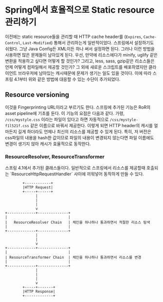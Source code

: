# Spring에서 효율적으로 Static resource 관리하기

이전에는 static resource들을 관리할 때 HTTP cache header를 \(`Expires`, `Cache-Control`, `Last-Modified`\) 통해서 관리하는게 일반적이었다. 스프링에서 설정하기도 쉬웠다. 그냥 Java Config든 XML이든 하나 써서 설정하면 된다. 그러나 이런 방법을 사용하면 많은 문제들이 남아있게 된다. 우선, 만약에 리소스에다가 minify, uglify 같은 변환을 적용하고 싶다면 어떻게 할 것인가? 그리고, less, sass, gzip같은 리소스들은 언제 어떻게 컴파일해서 제공할 것인가? 그 외에 새로운 스크립트를 배포하였지만 클라이언트 브라우저에 남아있는 캐시때문에 문제가 생기는 일도 있을 것이다. 이에 따라 스프링 4.1부터 위와 같은 방법에 대응할 수 있는 수단이 추가되었다.

## Resource versioning

이것을 Fingerprinting URL이라고 부르기도 한다. 스프링에 추가된 기능은 RoR의 asset pipeline에 기초를 둔다. 이 기능의 요점은 다음과 같다. 가령, `/css/mystyle.css` 이라는 파일이 있다고 하면 자동적으로 `/css/mystyle-f1l521f.css` 같은 이름으로 바꿔서 제공한다. 이렇게 되면 HTTP header의 캐시를 얼마든지 길게 하더라도 언제나 최신의 리소스를 제공할 수 있게 된다. 특히, 저 버전은 css파일의 내용을 hash한 값이므로 파일의 내용이 변경되지 않는다면 파일 이름에도 변경이 생기지 않아 캐시가 효율적으로 동작한다.

### ResourceResolver, ResourceTransformer

스프링 4.1에서 추가된 클래스들이다. 일반적으로 스프링에서 리소스를 제공할때 호출되는 \`ResourceHttpRequestHandler\` 사이에 끼워넣어 동작하게 만들 수 있다.

```
        +------------+
        |HTTP Request|
        +-----+------+
              |
              |
              |
              v
+-------------+--------------+
|                            |
|   ResourceResolver Chain   | 체인을 하나하나 통과하면서 적절한 리소스 탐색
|                            |
+-------------+--------------+
              |
              |
              v
+-------------+--------------+
|                            |
| ResourceTransformer Chain  | 체인을 하나하나 통과하면서 리소스를 변경
|                            |
+-------------+--------------+
              |
              |
              |
              v
        +-----+-------+
        |HTTP Response|
        +-------------+

```



